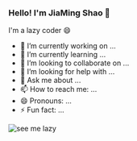 ### Hello! I'm JiaMing Shao 👋

I'm a lazy coder 😄

- 🔭 I’m currently working on ...
- 🌱 I’m currently learning ...
- 👯 I’m looking to collaborate on ...
- 🤔 I’m looking for help with ...
- 💬 Ask me about ...
- 📫 How to reach me: ...
- 😄 Pronouns: ...
- ⚡ Fun fact: ...

![see me lazy](https://github-readme-stats.vercel.app/api?username=sdfjklmin&show_icons=true&theme=tokyonight)
